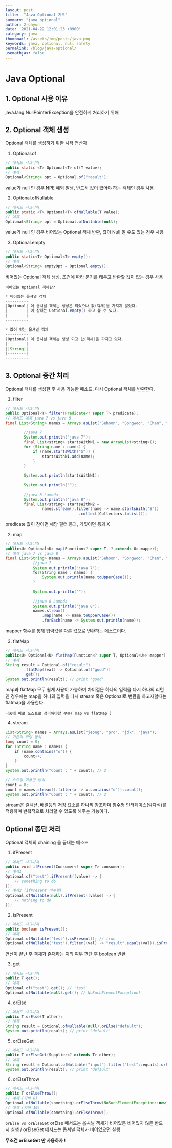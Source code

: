 ```yaml
---
layout: post
title:  "Java Optional 기초"
summary: "java optional"
author: 2rohyun
date: '2021-04-22 12:01:23 +0900'
category: java
thumbnail: /assets/img/posts/java.png 
keywords: java, optional, null safety
permalink: /blog/java-optional/
usemathjax: false
---
```


# Java Optional
## 1. Optional 사용 이유
java.lang.NullPointerException을 안전하게 처리하기 위해

## 2. Optional 객체 생성
Optional 객체를 생성하기 위한 시작 연산자

1. Optional.of

```java
// 메서드 시그니처
public static <T> Optional<T> of(T value);
// 예제
Optional<String> opt = Optional.of("result");
```

value가 null 인 경우 NPE 예외 발생, 반드시 값이 있어야 하는 객체인 경우 사용

2. Optional.ofNullable

```java
// 메서드 시그니처
public static <T> Optional<T> ofNullable(T value);
// 예제
Optional<String> opt = Optional.ofNullable(null);
```

value가 null 인 경우 비어있는 Optional 객체 반환, 값이 Null 일 수도 있는 경우 사용

3. Optional.empty

```java
// 메서드 시그니처
public static<T> Optional<T> empty();
// 예제
Optional<String> emptyOpt = Optional.empty();
```

비어있는 Optional 객체 생성, 조건에 따라 분기를 태우고 반환할 값이 없는 경우 사용

`비어있는 Optional 객체란?`
```java
* 비어있는 옵셔널 객체
----------
|Optional| 이 옵셔널 객체는 생성은 되었으나 값(객체)을 가지지 않았다.
|        | 이 상태는 Optional.empty() 라고 볼 수 있다.
|        |
----------

* 값이 있는 옵셔널 객체
----------
|Optional| 이 옵셔널 객체는 생성 되고 값(객체)을 가지고 있다.
|--------|
||String||
|--------|
----------
```

## 3. Optional 중간 처리
Optional 객체를 생성한 후 사용 가능한 메소드, 다시 Optional 객체를 반환한다.

1. filter

```java
// 메서드 시그니처
public Optional<T> filter(Predicate<? super T> predicate);
// 메서드 예제 java 7 vs java 8
final List<String> names = Arrays.asList("Sehoon", "Songwoo", "Chan", "Youngsuk", "Dajung");
 
        //java 7
        System.out.println("java 7");
        final List<string> startsWithN1 = new ArrayList<string>();
        for (String name : names) {
            if (name.startsWith("S")) {
                startsWithN1.add(name);
            }
        }
 
        System.out.println(startsWithN1);
 
        System.out.println("");
 
        //java 8 Lambda
        System.out.println("java 8");
        final List<string> startsWithN2 = 
                names.stream().filter(name -> name.startsWith("S"))
                                .collect(Collectors.toList());
```

predicate 값이 참이면 해당 필터 통과, 거짓이면 통과 X

2. map

```java
// 메서드 시그니처
public<U> Optional<U> map(Function<? super T, ? extends U> mapper);
// 예제 java 7 vs java 8
final List<String> names = Arrays.asList("Sehoon", "Songwoo", "Chan", "Youngsuk", "Dajung");
            //java 7
            System.out.println("java 7");
            for(String name : names) {
                System.out.println(name.toUpperCase());
            }
 
            System.out.println("");
 
            //java 8 Lambda
            System.out.println("java 8");
            names.stream()
                .map(name -> name.toUpperCase())
                .forEach(name -> System.out.println(name));
```

mapper 함수를 통해 입력값을 다른 값으로 변환하는 메소드이다.

3. flatMap

```java
// 메서드 시그니처
public<U> Optional<U> flatMap(Function<? super T, Optional<U>> mapper);
// 예제
String result = Optional.of("result")
        .flatMap((val) -> Optional.of("good"))
        .get();
System.out.println(result); // print 'good'
```

map과 flatMap 모두 쉽게 사용이 가능하며 차이점은 하나의 입력을 다시 하나의 리턴인 경우에는 map을 하나의 입력을 다시 stream 혹은 Optional로 변환을 하고자할때는 flatmap을 사용한다. 

`나중에 따로 포스트로 정리해야할 부분( map vs flatMap )`

4. stream

```java
List<String> names = Arrays.asList("jeong", "pro", "jdk", "java");
// 기존의 코딩 방식
long count = 0;
for (String name : names) {
    if (name.contains("o")) {
        count++;
    }
}
System.out.println("Count : " + count); // 2
 
// 스트림 이용한 방식
count = 0;
count = names.stream().filter(x -> x.contains("o")).count();
System.out.println("Count : " + count); // 2
```

stream은 컬렉션, 배열등의 저장 요소를 하나씩 참조하며 함수형 인터페이스(람다식)를 적용하며 반복적으로 처리할 수 있도록 해주는 기능이다.

## Optional 종단 처리
Optional 객체의 chaining 을 끝내는 메소드

1. ifPresent

```java
// 메서드 시그니처
public void ifPresent(Consumer<? super T> consumer);
// 예제1
Optional.of("test").ifPresent((value) -> {
	// something to do
});
// 예제2 (ifPresent 미수행)
Optional.ofNullable(null).ifPresent((value) -> {
	// nothing to do
});
```

2. isPresent

```java
// 메서드 시그니처
public boolean isPresent();
// 예제
Optional.ofNullable("test").isPresent(); // true
Optional.ofNullable("test").filter((val) -> "result".eqauls(val)).isPresent(); // false
```

연산이 끝난 후 객체가 존재하는 지의 여부 판단 후 boolean 반환

3. get

```java
// 메서드 시그니처
public T get();
// 예제
Optional.of("test").get(); // 'test'
Optional.ofNullable(null).get(); // NoSuchElementException!
```

4. orElse

```java
// 메서드 시그니처
public T orElse(T other);
// 예제
String result = Optional.ofNullable(null).orElse("default");
System.out.println(result); // print 'default'
```

5. orElseGet

```java
// 메서드 시그니처
public T orElseGet(Supplier<? extends T> other);
// 예제
String result = Optional.ofNullable("input").filter("test"::equals).orElseGet(() -> "default");
System.out.println(result); // print 'default'
```

6. orElseThrow

```java
// 메서드 시그니처
public T orElseThrow();
// 예제 (자바 8)
Optional.ofNullable(something).orElseThrow(NoSuchElementException::new);
// 예제 (자바 10)
Optional.ofNullable(something).orElseThrow();
```

`orElse vs orElseGet`
orElse 메서드는 옵셔널 객체가 비어있든 비어있지 않든 반드시 실행 /
orElseGet 메서드는 옵셔널 객체가 비어있으면 실행

**무조건 orElseGet 만 사용하자 !** 

